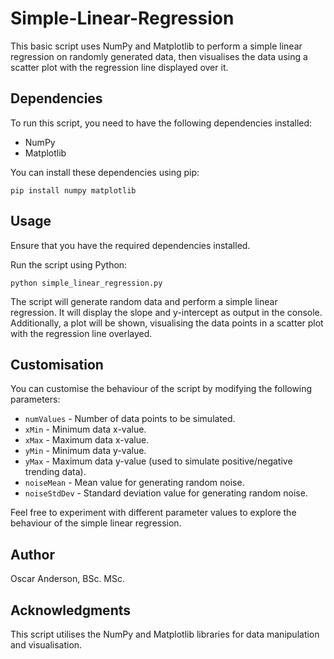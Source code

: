 # Simple-Linear-Regression
This basic script uses NumPy and Matplotlib to perform a simple linear regression on randomly generated data, then visualises the data using a scatter plot with the regression line displayed over it.

## Dependencies
To run this script, you need to have the following dependencies installed:
-   NumPy
-   Matplotlib

You can install these dependencies using pip:

`pip install numpy matplotlib`

## Usage
Ensure that you have the required dependencies installed.

Run the script using Python:

`python simple_linear_regression.py`

The script will generate random data and perform a simple linear regression. It will display the slope and y-intercept as output in the console. Additionally, a plot will be shown, visualising the data points in a scatter plot with the regression line overlayed.

## Customisation
You can customise the behaviour of the script by modifying the following parameters:
-   `numValues` - Number of data points to be simulated.
-   `xMin` - Minimum data x-value.
-   `xMax` - Maximum data x-value.
-   `yMin` - Minimum data y-value.
-   `yMax` - Maximum data y-value (used to simulate positive/negative trending data).
-   `noiseMean` - Mean value for generating random noise.
-   `noiseStdDev` - Standard deviation value for generating random noise.

Feel free to experiment with different parameter values to explore the behaviour of the simple linear regression.

## Author
Oscar Anderson, BSc. MSc.

## Acknowledgments
This script utilises the NumPy and Matplotlib libraries for data manipulation and visualisation.
